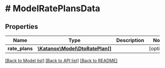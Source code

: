 # # ModelRatePlansData

## Properties

Name | Type | Description | Notes
------------ | ------------- | ------------- | -------------
**rate_plans** | [**\Katanox\Model\DtoRatePlan[]**](DtoRatePlan.md) |  | [optional]

[[Back to Model list]](../../README.md#models) [[Back to API list]](../../README.md#endpoints) [[Back to README]](../../README.md)
